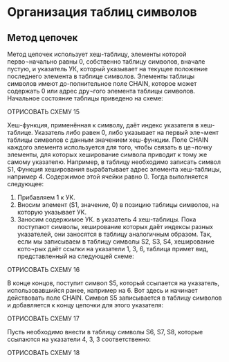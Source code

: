 # Организация таблиц символов
## Метод цепочек

Метод цепочек использует хеш-таблицу, элементы которой перво¬начально равны 0, собственно таблицу символов, вначале пустую, и указатель УК, который указывает на текущее положение последнего элемента в таблице символов. Элементы таблицы символов имеют до-полнительное поле СНАIN, которое может содержать 0 или адрес дру¬гого элемента таблицы символов. Начальное состояние таблицы приведено на схеме:

ОТРИСОВАТЬ СХЕМУ 15

Хеш-функция, применённая к символу, даёт индекс указателя в хеш-таблице. Указатель либо равен 0, либо указывает на первый эле¬мент таблицы символов с данным значением хеш-функции. Поле СНАIN каждого элемента используется для того, чтобы связать в це¬почку элементы, для которых хеширование символа приводит к тому же самому указателю. Например, в таблицу необходимо записать символ S1, Функция хеширования вырабатывает адрес элемента хеш-таблицы, например 4. Содержимое этой ячейки равно 0. Тогда выполняется следующее:  
1.	Прибавляем 1 к УК.
2.	Вносим элемент (S1, значение, 0) в позицию таблицы символов,
на которую указывает УК.
3.	Заносим содержимое УК. в указатель 4 хеш-таблицы.
Пока поступают символы, хеширование которых даёт индексы разных указателей, они заносятся в таблицу аналогичным образом. Так, если мы записываем в таблицу символы S2, S3, S4, хеширование кото¬рых даёт ссылки на указатели 1, 3, 6, таблица примет вид, представленный на следующей схеме:

ОТРИСОВАТЬ СХЕМУ 16

В конце концов, поступит символ S5, который ссылается на указатель, использовавшийся ранее, например на 6. Вот здесь и начинает действовать поле CHAIN. Символ S5 записывается в таблицу символов и добавляется к концу цепочки для этого указателя:

ОТРИСОВАТЬ СХЕМУ 17

Пусть необходимо внести в таблицу символы S6, S7, S8, которые ссылаются на указатели 4, 3, 3 соответственно:

ОТРИСОВАТЬ СХЕМУ 18

